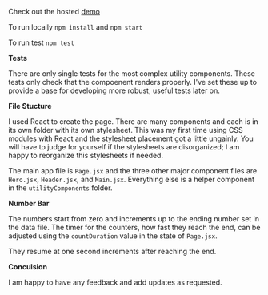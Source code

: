 Check out the hosted [demo](https://chrisdel101.github.io/UIfromMockup/)

To run locally `npm install` and `npm start`

To run test `npm test`

**Tests**

There are only single tests for the most complex utility components. These tests only check that the compoenent renders properly. I've set these up to provide a base for developing more robust, useful tests later on.

**File Stucture**

I used React to create the page. There are many components and each is in its own folder with its own stylesheet. This was my first time using CSS modules with React and the stylesheet placement got a little ungainly. You will have to judge for yourself if the stylesheets are disorganized; I am happy to reorganize this stylesheets if needed.

The main app file is `Page.jsx` and the three other major component files are `Hero.jsx`, `Header.jsx`, and `Main.jsx`. Everything else is a helper component in the `utilityComponents` folder.

**Number Bar**

The numbers start from zero and increments up to the ending number set in the data file. The timer for the counters, how fast they reach the end, can be adjusted using the `countDuration` value in the state of `Page.jsx`.

They resume at one second increments after reaching the end.

**Conculsion**

I am happy to have any feedback and add updates as requested.
